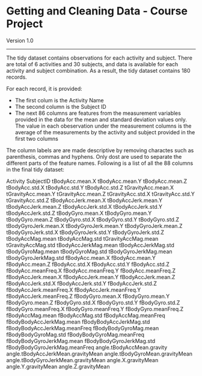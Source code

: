 # Getting and Cleaning Data - Course Project
Version 1.0

***

The tidy dataset contains observations for each activity and subject. There are total of 6 activities and 30 subjects, and data is available for each activity and subject combination. As a result, the tidy dataset contains 180 records.

For each record, it is provided:
- The first colum is the Activity Name
- The second column is the Subject ID
- The next 86 columns are features from the measurement variables provided in the data for the mean and standard deviation values only.
  The value in each obeservation under the measurement columns is the average of the measurements by the activity and subject provided in the first two columns

The column labels are are made descriptive by removing charactes such as parenthesis, commas and hyphens. Only dost are used to separate the different parts of the feature names. Following is a list of all the 88 columns in the final tidy dataset:

Activity
SubjectID
tBodyAcc.mean.X
tBodyAcc.mean.Y
tBodyAcc.mean.Z
tBodyAcc.std.X
tBodyAcc.std.Y
tBodyAcc.std.Z
tGravityAcc.mean.X
tGravityAcc.mean.Y
tGravityAcc.mean.Z
tGravityAcc.std.X
tGravityAcc.std.Y
tGravityAcc.std.Z
tBodyAccJerk.mean.X
tBodyAccJerk.mean.Y
tBodyAccJerk.mean.Z
tBodyAccJerk.std.X
tBodyAccJerk.std.Y
tBodyAccJerk.std.Z
tBodyGyro.mean.X
tBodyGyro.mean.Y
tBodyGyro.mean.Z
tBodyGyro.std.X
tBodyGyro.std.Y
tBodyGyro.std.Z
tBodyGyroJerk.mean.X
tBodyGyroJerk.mean.Y
tBodyGyroJerk.mean.Z
tBodyGyroJerk.std.X
tBodyGyroJerk.std.Y
tBodyGyroJerk.std.Z
tBodyAccMag.mean
tBodyAccMag.std
tGravityAccMag.mean
tGravityAccMag.std
tBodyAccJerkMag.mean
tBodyAccJerkMag.std
tBodyGyroMag.mean
tBodyGyroMag.std
tBodyGyroJerkMag.mean
tBodyGyroJerkMag.std
fBodyAcc.mean.X
fBodyAcc.mean.Y
fBodyAcc.mean.Z
fBodyAcc.std.X
fBodyAcc.std.Y
fBodyAcc.std.Z
fBodyAcc.meanFreq.X
fBodyAcc.meanFreq.Y
fBodyAcc.meanFreq.Z
fBodyAccJerk.mean.X
fBodyAccJerk.mean.Y
fBodyAccJerk.mean.Z
fBodyAccJerk.std.X
fBodyAccJerk.std.Y
fBodyAccJerk.std.Z
fBodyAccJerk.meanFreq.X
fBodyAccJerk.meanFreq.Y
fBodyAccJerk.meanFreq.Z
fBodyGyro.mean.X
fBodyGyro.mean.Y
fBodyGyro.mean.Z
fBodyGyro.std.X
fBodyGyro.std.Y
fBodyGyro.std.Z
fBodyGyro.meanFreq.X
fBodyGyro.meanFreq.Y
fBodyGyro.meanFreq.Z
fBodyAccMag.mean
fBodyAccMag.std
fBodyAccMag.meanFreq
fBodyBodyAccJerkMag.mean
fBodyBodyAccJerkMag.std
fBodyBodyAccJerkMag.meanFreq
fBodyBodyGyroMag.mean
fBodyBodyGyroMag.std
fBodyBodyGyroMag.meanFreq
fBodyBodyGyroJerkMag.mean
fBodyBodyGyroJerkMag.std
fBodyBodyGyroJerkMag.meanFreq
angle.tBodyAccMean.gravity
angle.tBodyAccJerkMean.gravityMean
angle.tBodyGyroMean.gravityMean
angle.tBodyGyroJerkMean.gravityMean
angle.X.gravityMean
angle.Y.gravityMean
angle.Z.gravityMean

